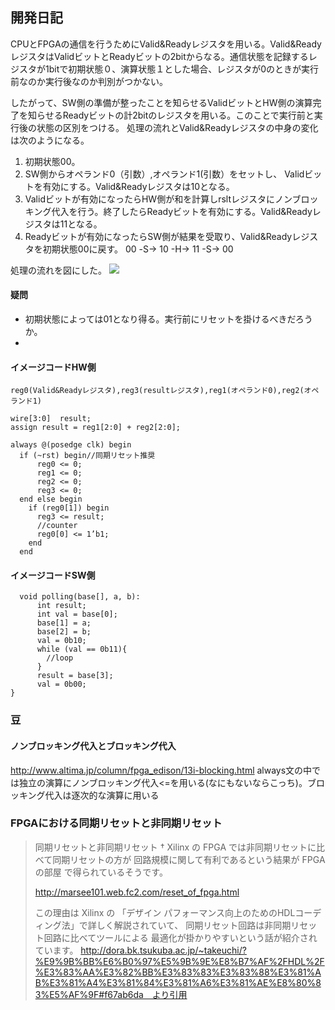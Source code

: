 ## 開発日記

CPUとFPGAの通信を行うためにValid&Readyレジスタを用いる。Valid&ReadyレジスタはValidビットとReadyビットの2bitからなる。通信状態を記録するレジスタが1bitで初期状態０、演算状態１とした場合、レジスタが0のときが実行前なのか実行後なのか判別がつかない。

したがって、SW側の準備が整ったことを知らせるValidビットとHW側の演算完了を知らせるReadyビットの計2bitのレジスタを用いる。このことで実行前と実行後の状態の区別をつける。
処理の流れとValid&Readyレジスタの中身の変化は次のようになる。
1. 初期状態00。
2. SW側からオペランド0（引数）,オペランド1(引数）をセットし、 Validビットを有効にする。Valid&Readyレジスタは10となる。
3. Validビットが有効になったらHW側が和を計算しrsltレジスタにノンブロッキング代入を行う。終了したらReadyビットを有効にする。Valid&Readyレジスタは11となる。
4. Readyビットが有効になったらSW側が結果を受取り、Valid&Readyレジスタを初期状態00に戻す。
00 -S-> 10 -H-> 11 -S-> 00
 
 処理の流れを図にした。
![](polling.png)

#### 疑問
- 初期状態によっては01となり得る。実行前にリセットを掛けるべきだろうか。
- 

#### イメージコードHW側
```
reg0(Valid&Readyレジスタ),reg3(resultレジスタ),reg1(オペランド0),reg2(オペランド1)

wire[3:0]  result;
assign result = reg1[2:0] + reg2[2:0];

always @(posedge clk) begin
  if (~rst) begin//同期リセット推奨
      reg0 <= 0;
      reg1 <= 0;
      reg2 <= 0;
      reg3 <= 0;
  end else begin
    if (reg0[1]) begin
      reg3 <= result;
      //counter
      reg0[0] <= 1’b1;
    end
  end
```
#### イメージコードSW側
```
  void polling(base[], a, b):
      int result;
      int val = base[0];
      base[1] = a;
      base[2] = b;
      val = 0b10;
      while (val == 0b11){
        //loop
      }
      result = base[3];
      val = 0b00;
}
```

### 豆

#### ノンブロッキング代入とブロッキング代入
http://www.altima.jp/column/fpga_edison/13i-blocking.html
always文の中では独立の演算にノンブロッキング代入<=を用いる(なにもないならこっち)。ブロッキング代入は逐次的な演算に用いる

### FPGAにおける同期リセットと非同期リセット
>同期リセットと非同期リセット †
>Xilinx の FPGA では非同期リセットに比べて同期リセットの方が 回路規模に関して有利であるという結果が FPGA の部屋 で得られているそうです。
>
>http://marsee101.web.fc2.com/reset_of_fpga.html
>
>この理由は Xilinx の 「デザイン パフォーマンス向上のためのHDLコーディング法」で詳しく解説されていて、 同期リセット回路は非同期リセット回路に比べてツールによる 最適化が掛かりやすいという話が紹介されています。
http://dora.bk.tsukuba.ac.jp/~takeuchi/?%E9%9B%BB%E6%B0%97%E5%9B%9E%E8%B7%AF%2FHDL%2F%E3%83%AA%E3%82%BB%E3%83%83%E3%83%88%E3%81%AB%E3%81%A4%E3%81%84%E3%81%A6%E3%81%AE%E8%80%83%E5%AF%9F#f67ab6da　より引用
